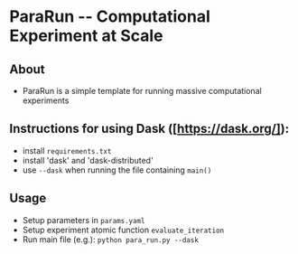 # ParaRun -- Computational Experiment at Scale

## About
- ParaRun is a simple template for running massive computational experiments 


## Instructions for using Dask ([https://dask.org/]):
 - install ``requirements.txt``
 - install 'dask' and 'dask-distributed'
 - use ``--dask`` when running the file containing ``main()``

## Usage
 - Setup parameters in ``params.yaml``
 - Setup experiment atomic function ``evaluate_iteration``
 - Run main file (e.g.): ``python para_run.py --dask``



